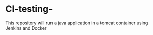 # CI-testing-
This repository will run a java application in a tomcat container using  Jenkins and Docker
